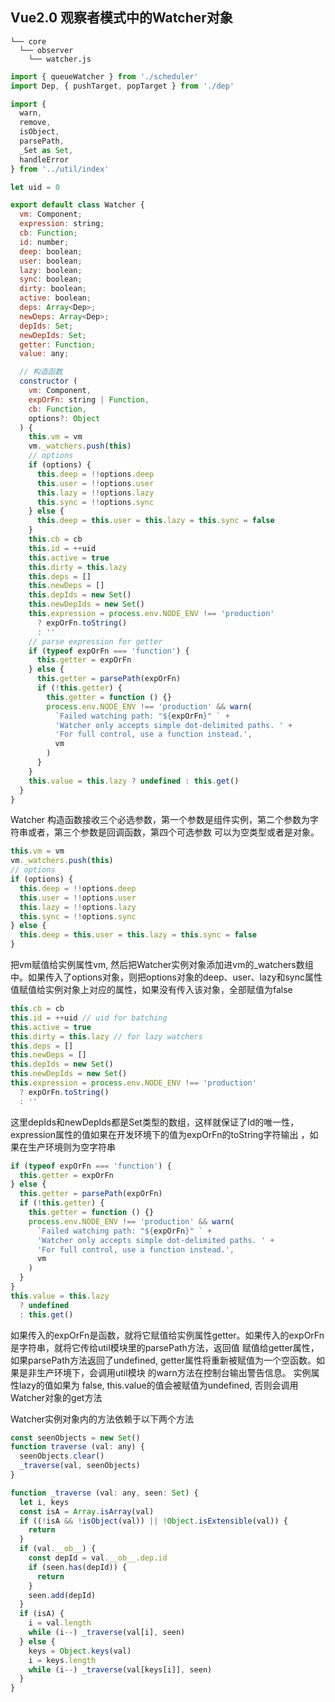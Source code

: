## Vue2.0 观察者模式中的Watcher对象

```
└── core
  └── observer
    └── watcher.js
```

```js
import { queueWatcher } from './scheduler'
import Dep, { pushTarget, popTarget } from './dep'

import {
  warn,
  remove,
  isObject,
  parsePath,
  _Set as Set,
  handleError
} from '../util/index'

let uid = 0

export default class Watcher {
  vm: Component;
  expression: string;
  cb: Function;
  id: number;
  deep: boolean;
  user: boolean;
  lazy: boolean;
  sync: boolean;
  dirty: boolean;
  active: boolean;
  deps: Array<Dep>;
  newDeps: Array<Dep>;
  depIds: Set;
  newDepIds: Set;
  getter: Function;
  value: any;

  // 构造函数
  constructor (
    vm: Component,
    expOrFn: string | Function,
    cb: Function,
    options?: Object
  ) {
    this.vm = vm
    vm._watchers.push(this)
    // options
    if (options) {
      this.deep = !!options.deep
      this.user = !!options.user
      this.lazy = !!options.lazy
      this.sync = !!options.sync
    } else {
      this.deep = this.user = this.lazy = this.sync = false
    }
    this.cb = cb
    this.id = ++uid
    this.active = true
    this.dirty = this.lazy
    this.deps = []
    this.newDeps = []
    this.depIds = new Set()
    this.newDepIds = new Set()
    this.expression = process.env.NODE_ENV !== 'production'
      ? expOrFn.toString()
      : ''
    // parse expression for getter
    if (typeof expOrFn === 'function') {
      this.getter = expOrFn
    } else {
      this.getter = parsePath(expOrFn)
      if (!this.getter) {
        this.getter = function () {}
        process.env.NODE_ENV !== 'production' && warn(
          `Failed watching path: "${expOrFn}" ` + 
          'Watcher only accepts simple dot-delimited paths. ' +
          'For full control, use a function instead.',
          vm
        )
      }
    }
    this.value = this.lazy ? undefined : this.get()
  }
}
```

Watcher 构造函数接收三个必选参数，第一个参数是组件实例，第二个参数为字符串或者，第三个参数是回调函数，第四个可选参数
可以为空类型或者是对象。

```js
this.vm = vm
vm._watchers.push(this)
// options
if (options) {
  this.deep = !!options.deep
  this.user = !!options.user
  this.lazy = !!options.lazy
  this.sync = !!options.sync
} else {
  this.deep = this.user = this.lazy = this.sync = false
}
```
把vm赋值给实例属性vm, 然后把Watcher实例对象添加进vm的_watchers数组中。如果传入了options对象，则把options对象的deep、user、lazy和sync属性值赋值给实例对象上对应的属性，如果没有传入该对象，全部赋值为false

```js
this.cb = cb
this.id = ++uid // uid for batching
this.active = true
this.dirty = this.lazy // for lazy watchers
this.deps = []
this.newDeps = []
this.depIds = new Set()
this.newDepIds = new Set()
this.expression = process.env.NODE_ENV !== 'production'
  ? expOrFn.toString()
  : ''
```
这里depIds和newDepIds都是Set类型的数组，这样就保证了Id的唯一性， expression属性的值如果在开发环境下的值为expOrFn的toString字符输出
，如果在生产环境则为空字符串

```js
if (typeof expOrFn === 'function') {
  this.getter = expOrFn
} else {
  this.getter = parsePath(expOrFn)
  if (!this.getter) {
    this.getter = function () {}
    process.env.NODE_ENV !== 'production' && warn(
      `Failed watching path: "${expOrFn}" ` +
      'Watcher only accepts simple dot-delimited paths. ' +
      'For full control, use a function instead.',
      vm
    )
  }
}
this.value = this.lazy
  ? undefined
  : this.get()
```
如果传入的expOrFn是函数，就将它赋值给实例属性getter。如果传入的expOrFn是字符串，就将它传给util模块里的parsePath方法，返回值
赋值给getter属性，如果parsePath方法返回了undefined, getter属性将重新被赋值为一个空函数。如果是非生产环境下，会调用util模块
的warn方法在控制台输出警告信息。
实例属性lazy的值如果为 false, this.value的值会被赋值为undefined, 否则会调用Watcher对象的get方法


Watcher实例对象内的方法依赖于以下两个方法
```js
const seenObjects = new Set()
function traverse (val: any) {
  seenObjects.clear()
  _traverse(val, seenObjects)
}

function _traverse (val: any, seen: Set) {
  let i, keys
  const isA = Array.isArray(val)
  if ((!isA && !isObject(val)) || !Object.isExtensible(val)) {
    return
  }
  if (val.__ob__) {
    const depId = val.__ob__.dep.id
    if (seen.has(depId)) {
      return
    }
    seen.add(depId)
  }
  if (isA) {
    i = val.length
    while (i--) _traverse(val[i], seen)
  } else {
    keys = Object.keys(val)
    i = keys.length
    while (i--) _traverse(val[keys[i]], seen)
  }
}
```
